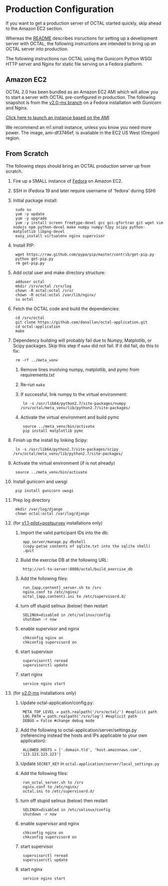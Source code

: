 Production Configuration
========================

If you want to get a production server of OCTAL started quickly, skip ahead to the Amazon EC2 section.

Whereas the [README](/README.md) describes insructions for setting up a development server with OCTAL, the following instructions are intended to bring up an OCTAL server into production.

The following instructions run OCTAL using the Gunicorn Python WSGI HTTP server and Nginx for static file serving on a Fedora platform.

## Amazon EC2

OCTAL 2.0 has been bundled as an Amazon EC2 AMI which will allow you to start a server with OCTAL pre-configured in production.
The following snapshot is from the [v2.0-ms branch](https://github.com/danallan/octal-application/tree/v2.0-ms) on a Fedora installation with Gunicorn and Nginx.

[Click here to launch an instance based on the AMI](https://console.aws.amazon.com/ec2/v2/home?region=us-west-2#LaunchInstanceWizard:ami=ami-df3746ef)

We recommend an m1.small instance, unless you know you need more power.
The image, ami-df3746ef, is available in the EC2 US West (Oregon) region.

## From Scratch

The following steps should bring an OCTAL production server up from scratch.

1. Fire up a SMALL instance of [Fedora](http://fedoraproject.org/en_GB/get-fedora#clouds) on Amazon EC2.

1. SSH in (Fedora 19 and later require username of 'fedora' during SSH)

1. Initial package install:

        sudo su
        yum -y update
        yum -y upgrade
        yum -y install screen freetype-devel gcc gcc-gfortran git wget vim nodejs npm python-devel make numpy numpy-f2py scipy python-matplotlib libpng-devel
        easy_install virtualenv nginx supervisor

1. Install PIP:

        wget https://raw.github.com/pypa/pip/master/contrib/get-pip.py
        python get-pip.py
        rm get-pip.py

1. Add octal user and make directory structure:

        adduser octal
        mkdir /srv/octal /srv/log
        chown -R octal:octal /srv/
        chown -R octal:octal /var/lib/nginx/
        su octal

1. Fetch the OCTAL code and build the dependencies:

        cd /srv/octal
        git clone https://github.com/danallan/octal-application.git
        cd octal-application
        make

1. Dependency building will probably fail due to Numpy, Matplotlib, or Scipy packages. 
Skip this step if `make` did not fail.
If it did fail, do this to fix:

        rm -rf ../meta_venv

    1. Remove lines involving numpy, matplotlib, and pymc from requirements.txt
    1. Re-run `make`
    1. If successful, link numpy to the virtual environment:

            ln -s /usr/lib64/python2.7/site-packages/numpy /srv/octal/meta_venv/lib/python2.7/site-packages/

    1. Activate the virtual environment and build pymc

            source ../meta_venv/bin/activate
            pip install matplotlib pymc

1. Finish up the install by linking Scipy:

        ln -s /usr/lib64/python2.7/site-packages/scipy /srv/octal/meta_venv/lib/python2.7/site-packages/

1. Activate the virtual environment (if is not already)

        source ../meta_venv/bin/activate

1. Install gunicorn and uwsgi

        pip install gunicorn uwsgi

1. Prep log directory

        mkdir /var/log/django
        chown octal:octal /var/log/django

1. (for [v1.1-pilot+postsurvey](https://github.com/danallan/octal-application/tree/v1.1-pilot+postsurvey) installations only)

    1. Import the valid participant IDs into the db:

            app_server/manage.py dbshell
            (copy-patse contents of sqlite.txt into the sqlite shell)
            .quit

    1. Build the exercise DB at the following URL:

            http://url-to-server:8080/octal/build_exercise_db


    1. Add the following files:

            run_{app,content}_server.sh to /srv
            nginx.conf to /etc/nginx/
            octal_{app,content}.ini to /etc/supervisord.d/

    1. turn off stupid selinux (below) then restart

            SELINUX=disabled in /etc/selinux/config
            shutdown -r now

    1. enable supervisor and nginx

            chkconfig nginx on
            chkconfig supervisord on

    1. start supervisor

            supervisorctl reread
            supervisorctl update

    1. start nginx

            service nginx start


1. (for [v2.0-ms](https://github.com/danallan/octal-application/tree/v2.0-ms) installations only) 

    1. Update octal-application/config.py:

            META_TOP_LEVEL = path.realpath('/srv/octal/') #explicit path
            LOG_PATH = path.realpath('/srv/log') #explicit path
            DEBUG = False #change debug mode

    1. Add the following to octal-application/server/settings.py (referencing instead the hosts and IPs applicable to your own application):

            ALLOWED_HOSTS = ['.domain.tld', 'host.amazonaws.com', '123.123.123.123']

    1. Update `SECRET_KEY` in `octal-application/server/local_settings.py`

    1. Add the following files:

            run_octal_server.sh to /srv
            nginx.conf to /etc/nginx/
            octal.ini to /etc/supervisord.d/

    1. turn off stupid selinux (below) then restart

            SELINUX=disabled in /etc/selinux/config
            shutdown -r now

    1. enable supervisor and nginx

            chkconfig nginx on
            chkconfig supervisord on

    1. start supervisor

            supervisorctl reread
            supervisorctl update

    1. start nginx

            service nginx start


